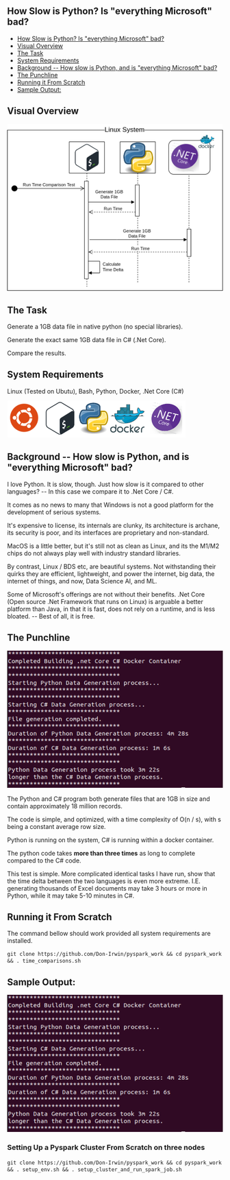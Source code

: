 ## How Slow is Python? Is "everything Microsoft" bad?


- [How Slow is Python? Is "everything Microsoft" bad?](#how-slow-is-python-is-everything-microsoft-bad)
- [Visual Overview](#visual-overview)
- [The Task](#the-task)
- [System Requirements](#system-requirements)
- [Background -- How slow is Python, and is "everything Microsoft" bad?](#background----how-slow-is-python-and-is-everything-microsoft-bad)
- [The Punchline](#the-punchline)
- [Running it From Scratch](#running-it-from-scratch)
- [Sample Output:](#sample-output)


## Visual Overview

![Depdendencies](artifacts/images/time_comparison_sequence.png)

## The Task

Generate a 1GB data file in native python (no special libraries).   

Generate the exact same 1GB data file in C# (.Net Core).    

Compare the results.

## System Requirements

Linux (Tested on Ubutu), Bash, Python, Docker, .Net Core (C#)

![Depdendencies](artifacts/images/dependencies.png)

## Background -- How slow is Python, and is "everything Microsoft" bad?

I love Python.  It is slow, though.  Just how slow is it compared to other languages?  -- In this case we compare it to .Net Core / C#.

It comes as no news to many that Windows is not a good platform for the development of serious systems.

It's expensive to license, its internals are clunky, its architecture is archane, its security is poor, and its interfaces are proprietary and non-standard.

MacOS is a little better, but it's still not as clean as Linux, and its the M1/M2 chips do not always play well with industry standard libraries.

By contrast, Linux / BDS etc, are beautiful systems.  Not withstanding their quirks they are efficient, lightweight, and power the internet, big data, the internet of things, and now, Data Science AI, and ML.

Some of Microsoft's offerings are not without their benefits.  .Net Core (Open source .Net Framework that runs on Linux) is arguable a better platform than Java, in that it is fast, does not rely on a runtime, and is less bloated.  -- Best of all, it is free.

## The Punchline

![Depdendencies](artifacts/images/time_results.png)

The Python and C# program both generate files that are 1GB in size and contain approximately 18 million records.

The code is simple, and optimized, with a time complexity of O(n / s), with s being a constant average row size. 

Python is running on the system, C# is running within a docker container.

The python code takes **more than three times** as long to complete compared to the C# code.

This test is simple.  More complicated identical tasks I have run, show that the time delta between the two languages is even more extreme.  I.E. generating thousands of Excel documents may take 3 hours or more in Python, while it may take 5-10 minutes in C#.

## Running it From Scratch

The command bellow should work provided all system requirements are installed.

```
git clone https://github.com/Don-Irwin/pyspark_work && cd pyspark_work && . time_comparisons.sh
```

## Sample Output:


![Depdendencies](artifacts/images/time_results.png)



### Setting Up a Pyspark Cluster From Scratch on three nodes


```
git clone https://github.com/Don-Irwin/pyspark_work && cd pyspark_work && . setup_env.sh && . setup_cluster_and_run_spark_job.sh
```
